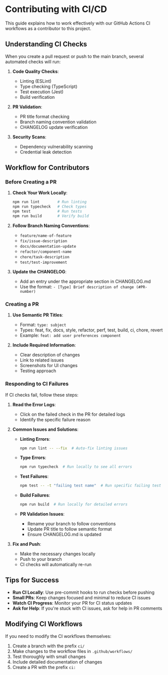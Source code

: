 # Contributing with CI/CD

This guide explains how to work effectively with our GitHub Actions CI workflows as a contributor to this project.

## Understanding CI Checks

When you create a pull request or push to the main branch, several automated checks will run:

1. **Code Quality Checks**:
   - Linting (ESLint)
   - Type checking (TypeScript)
   - Test execution (Jest)
   - Build verification

2. **PR Validation**:
   - PR title format checking
   - Branch naming convention validation
   - CHANGELOG update verification

3. **Security Scans**:
   - Dependency vulnerability scanning
   - Credential leak detection

## Workflow for Contributors

### Before Creating a PR

1. **Check Your Work Locally**:
   ```bash
   npm run lint        # Run linting
   npm run typecheck   # Check types
   npm test            # Run tests
   npm run build       # Verify build
   ```

2. **Follow Branch Naming Conventions**:
   - `feature/name-of-feature`
   - `fix/issue-description`
   - `docs/documentation-update`
   - `refactor/component-name`
   - `chore/task-description`
   - `test/test-improvement`

3. **Update the CHANGELOG**:
   - Add an entry under the appropriate section in CHANGELOG.md
   - Use the format: `- [Type] Brief description of change (#PR-number)`

### Creating a PR

1. **Use Semantic PR Titles**:
   - Format: `type: subject`
   - Types: feat, fix, docs, style, refactor, perf, test, build, ci, chore, revert
   - Example: `feat: add user preferences component`

2. **Include Required Information**:
   - Clear description of changes
   - Link to related issues
   - Screenshots for UI changes
   - Testing approach

### Responding to CI Failures

If CI checks fail, follow these steps:

1. **Read the Error Logs**:
   - Click on the failed check in the PR for detailed logs
   - Identify the specific failure reason

2. **Common Issues and Solutions**:

   - **Linting Errors**:
     ```bash
     npm run lint -- --fix  # Auto-fix linting issues
     ```

   - **Type Errors**:
     ```bash
     npm run typecheck  # Run locally to see all errors
     ```

   - **Test Failures**:
     ```bash
     npm test -- -t "failing test name"  # Run specific failing test
     ```

   - **Build Failures**:
     ```bash
     npm run build  # Run locally for detailed errors
     ```

   - **PR Validation Issues**:
     - Rename your branch to follow conventions
     - Update PR title to follow semantic format
     - Ensure CHANGELOG.md is updated

3. **Fix and Push**:
   - Make the necessary changes locally
   - Push to your branch
   - CI checks will automatically re-run

## Tips for Success

- **Run CI Locally**: Use pre-commit hooks to run checks before pushing
- **Small PRs**: Keep changes focused and minimal to reduce CI issues
- **Watch CI Progress**: Monitor your PR for CI status updates
- **Ask for Help**: If you're stuck with CI issues, ask for help in PR comments

## Modifying CI Workflows

If you need to modify the CI workflows themselves:

1. Create a branch with the prefix `ci/`
2. Make changes to the workflow files in `.github/workflows/`
3. Test thoroughly with small changes
4. Include detailed documentation of changes
5. Create a PR with the prefix `ci:`